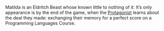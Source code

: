 Matilda is an Eldritch Beast whose known little to nothing of *it*. It’s only appearance is by the end of the game, when the [Protagonist](Protagonist.md) learns about the deal they made: exchanging their memory for a perfect score on a Programming Languages Course.